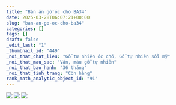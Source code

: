 ```yaml
---
title: "Bàn ăn gỗ óc chó BA34"
date: 2025-03-28T06:07:21+00:00
slug: "ban-an-go-oc-cho-ba34"
categories: []
tags: []
draft: false
_edit_last: "1"
_thumbnail_id: "449"
_noi_that_chat_lieu: "Gỗ tự nhiên óc chó, Gỗ tự nhiên sồi mỹ"
_noi_that_mau_sac: "Vân, màu gỗ tự nhiên"
_noi_that_bao_hanh: "36 tháng"
_noi_that_tinh_trang: "Còn hàng"
rank_math_analytic_object_id: "91"
---
```

![](https://romax.vn/wp-content/uploads/2025/03/ban-an-go-oc-cho-ba34-1-1280x853.webp) ![](https://romax.vn/wp-content/uploads/2025/03/ban-an-go-oc-cho-ba34-2-1280x864.webp) ![](https://romax.vn/wp-content/uploads/2025/03/ban-an-go-oc-cho-ba34-3-1280x853.webp)
